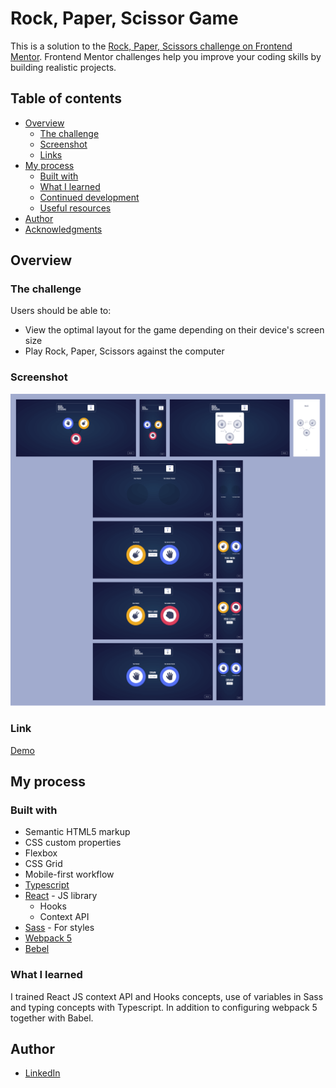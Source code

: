 # Rock, Paper, Scissor Game

This is a solution to the [Rock, Paper, Scissors challenge on Frontend Mentor](https://www.frontendmentor.io/challenges/rock-paper-scissors-game-pTgwgvgH). Frontend Mentor challenges help you improve your coding skills by building realistic projects. 

## Table of contents

- [Overview](#overview)
  - [The challenge](#the-challenge)
  - [Screenshot](#screenshot)
  - [Links](#links)
- [My process](#my-process)
  - [Built with](#built-with)
  - [What I learned](#what-i-learned)
  - [Continued development](#continued-development)
  - [Useful resources](#useful-resources)
- [Author](#author)
- [Acknowledgments](#acknowledgments)

## Overview

### The challenge

Users should be able to:

- View the optimal layout for the game depending on their device's screen size
- Play Rock, Paper, Scissors against the computer

### Screenshot

![](./src/assets/images/screenshot.png)

### Link

[Demo](https://qr-code-component-keven.netlify.app/)

## My process

### Built with

- Semantic HTML5 markup
- CSS custom properties
- Flexbox
- CSS Grid
- Mobile-first workflow
- [Typescript](https://www.typescriptlang.org/)
- [React](https://reactjs.org/) - JS library
  - Hooks
  - Context API
- [Sass](https://sass-lang.com/) - For styles
- [Webpack 5](https://webpack.js.org/)
- [Bebel](https://babeljs.io/)

### What I learned

I trained React JS context API and Hooks concepts, use of variables in Sass and typing concepts with Typescript. In addition to configuring webpack 5 together with Babel.

## Author

- [LinkedIn](https://www.linkedin.com/in/kevenpacheco/)
